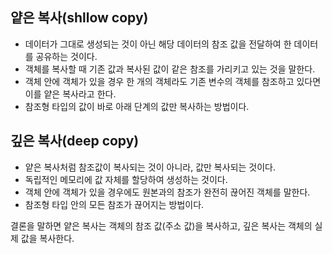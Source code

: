 ## 얕은 복사(shllow copy)
- 데이터가 그대로 생성되는 것이 아닌 해당 데이터의 참조 값을 전달하여 한 데이터를 공유하는 것이다.
- 객체를 복사할 때 기존 값과 복사된 값이 같은 참조를 가리키고 있는 것을 말한다.
- 객체 안에 객체가 있을 경우 한 개의 객체라도 기존 변수의 객체를 참조하고 있다면 이를 얕은 복사라고 한다.
- 참조형 타입의 값이 바로 아래 단계의 값만 복사하는 방법이다.

## 깊은 복사(deep copy)
- 얕은 복사처럼 참조값이 복사되는 것이 아니라, 값만 복사되는 것이다.
- 독립적인 메모리에 값 자체를 할당하여 생성하는 것이다.
- 객체 안에 객체가 있을 경우에도 원본과의 참조가 완전히 끊어진 객체를 말한다.
- 참조형 타입 안의 모든 참조가 끊어지는 방법이다.

결론을 말하면 얕은 복사는 객체의 참조 값(주소 값)을 복사하고, 깊은 복사는 객체의 실제 값을 복사한다.

